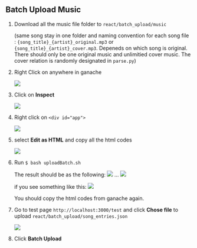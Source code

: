 ## Batch Upload Music
1. Download all the music file folder to `react/batch_upload/music`

    (same song stay in one folder and naming convention for each song file : `{song_title}_{artist}_original.mp3` or  `{song_title}_{artist}_cover.mp3`. Depeneds on which song is original. There should only be one original music and unlimitied cover music. The cover relation is randomly designated in `parse.py`)

2. Right Click on anywhere in ganache

    ![](https://i.imgur.com/r23JSb4.png)
3. Click on **Inspect**

    ![](https://i.imgur.com/uamKo73.jpg)
4. Right click on `<div id="app">`

    ![](https://i.imgur.com/xICaySG.png)

5. select **Edit as HTML** and copy all the html codes

    ![](https://i.imgur.com/tlAarYJ.jpg)

6. Run ```$ bash uploadBatch.sh```
    
    The result should be as the following:
    ![](https://i.imgur.com/JBUttVx.png)
    ...
    ![](https://i.imgur.com/uqhrpeW.png)



    
    if you see something like this:
    ![](https://i.imgur.com/0l1COT3.png)
    
    You should copy the html codes from ganache again.
7. Go to test page `http://localhost:3000/test` and click **Chose file** to upload `react/batch_upload/song_entries.json`

    ![](https://i.imgur.com/JkpKEXO.png)
8. Click **Batch Upload**


